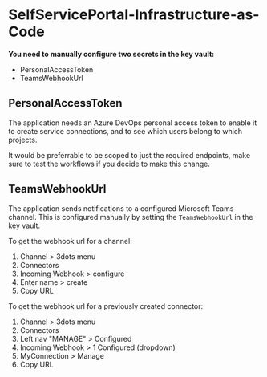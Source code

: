 # SelfServicePortal-Infrastructure-as-Code


**You need to manually configure two secrets in the key vault:**
- PersonalAccessToken
- TeamsWebhookUrl

## PersonalAccessToken

The application needs an Azure DevOps personal access token to enable it to create service connections, and to see which users belong to which projects.


It would be preferrable to be scoped to just the required endpoints, make sure to test the workflows if you decide to make this change.

## TeamsWebhookUrl

The application sends notifications to a configured Microsoft Teams channel.
This is configured manually by setting the `TeamsWebhookUrl` in the key vault.

To get the webhook url for a channel:
1. Channel > 3dots menu
1. Connectors
1. Incoming Webhook > configure
1. Enter name > create
1. Copy URL

To get the webhook url for a previously created connector:
1. Channel > 3dots menu
1. Connectors
1. Left nav "MANAGE" > Configured
1. Incoming Webhook > 1 Configured (dropdown)
1. MyConnection > Manage
1. Copy URL
